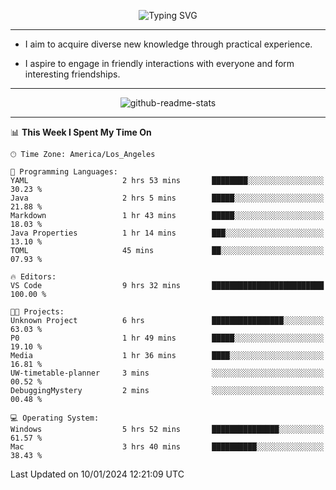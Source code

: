 <p align="center">
  <img src="https://readme-typing-svg.demolab.com?font=Fira+Code&weight=500&size=32&duration=2500&pause=1600&center=true&vCenter=true&random=false&width=1024&height=64&lines=Hi+there+%F0%9F%91%8B;I'm+delighted+you+could+make+it+here+%F0%9F%8E%89;I'm+Harry%2C+a+college+student+still+finding+my+way" alt="Typing SVG" />
</p>


---


- I aim to acquire diverse new knowledge through practical experience.

- I aspire to engage in friendly interactions with everyone and form interesting friendships.


---


<p align="center">
  <img src="https://github-readme-stats.vercel.app/api?username=Harry-Jing&show_icons=true" alt="github-readme-stats"/>
</p>


---

<!--START_SECTION:waka-->
📊 **This Week I Spent My Time On** 

```text
🕑︎ Time Zone: America/Los_Angeles

💬 Programming Languages: 
YAML                     2 hrs 53 mins       ████████░░░░░░░░░░░░░░░░░   30.23 % 
Java                     2 hrs 5 mins        █████░░░░░░░░░░░░░░░░░░░░   21.88 % 
Markdown                 1 hr 43 mins        █████░░░░░░░░░░░░░░░░░░░░   18.03 % 
Java Properties          1 hr 14 mins        ███░░░░░░░░░░░░░░░░░░░░░░   13.10 % 
TOML                     45 mins             ██░░░░░░░░░░░░░░░░░░░░░░░   07.93 % 

🔥 Editors: 
VS Code                  9 hrs 32 mins       █████████████████████████   100.00 % 

🐱‍💻 Projects: 
Unknown Project          6 hrs               ████████████████░░░░░░░░░   63.03 % 
P0                       1 hr 49 mins        █████░░░░░░░░░░░░░░░░░░░░   19.10 % 
Media                    1 hr 36 mins        ████░░░░░░░░░░░░░░░░░░░░░   16.81 % 
UW-timetable-planner     3 mins              ░░░░░░░░░░░░░░░░░░░░░░░░░   00.52 % 
DebuggingMystery         2 mins              ░░░░░░░░░░░░░░░░░░░░░░░░░   00.48 % 

💻 Operating System: 
Windows                  5 hrs 52 mins       ███████████████░░░░░░░░░░   61.57 % 
Mac                      3 hrs 40 mins       ██████████░░░░░░░░░░░░░░░   38.43 % 
```


 Last Updated on 10/01/2024 12:21:09 UTC
<!--END_SECTION:waka-->
